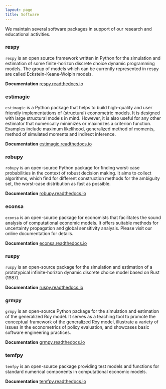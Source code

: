 ```yaml
---
layout: page
title: Software
---
```


We maintain several software packages in support of our research and educational activities.

### respy

``respy`` is an open source framework written in Python for the simulation and estimation of some finite-horizon discrete choice dynamic programming models. The group of models which can be currently represented in respy are called Eckstein-Keane-Wolpin models.

**Documentation** [respy.readthedocs.io](respy.readthedocs.io)

### estimagic

``estimagic`` is a Python package that helps to build high-quality and user friendly implementations of (structural) econometric models. It is designed with large structural models in mind. However, it is also useful for any other estimator that numerically minimizes or maximizes a criterion function. Examples include maximum likelihood, generalized method of moments, method of simulated moments and indirect inference.

**Documentation** [estimagic.readthedocs.io](estimagic.readthedocs.io)

### robupy

``robupy`` is an open-source Python package for finding worst-case probabilities in the context of robust decision making. It aims to collect algorithms, which find for different construction methods for the ambiguity set, the worst-case distribution as fast as possible.

**Documentation** [robupy.readthedocs.io](robupy.readthedocs.io)

### econsa

``econsa`` is an open-source package for economists that facilitates the sound analysis of computational economic models. It offers suitable methods for uncertainty propagation and global sensitivity analysis. Please visit our online documentation for details.

**Documentation** [econsa.readthedocs.io](econsa.readthedocs.io)

### ruspy

``ruspy`` is an open-source package for the simulation and estimation of a prototypical infinite-horizon dynamic discrete choice model based on Rust (1987).

**Documentation** [ruspy.readthedocs.io](ruspy.readthedocs.io)

### grmpy

``grmpy`` is an open-source Python package for the simulation and estimation of the generalized Roy model. It serves as a teaching tool to promote the conceptual framework of the generalized Roy model, illustrate a variety of issues in the econometrics of policy evaluation, and showcases basic software engineering practices.

**Documentation** [grmpy.readthedocs.io](grmpy.readthedocs.io)

### temfpy

``temfpy`` is an open-source package providing test models and functions for standard numerical components in computational economic models.

**Documentation** [temfpy.readthedocs.io](temfpy.readthedocs.io)
